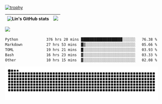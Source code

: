 [![trophy](https://github-profile-trophy.vercel.app/?username=ocss884&column=7)](https://github.com/ocss884)

| ![Lin's GitHub stats](https://github-readme-stats.vercel.app/api?username=ocss884&show_icons=true&hide_border=True&count_private=true) | ![](https://github-readme-streak-stats.herokuapp.com?user=ocss884&hide_border=true&date_format=M%20j%5B%2C%20Y%5D&ring=7EDDCF&fire=7EDDCF") |
| ------------------------------------------------------------ | ------------------------------------------------------------ |

![](https://komarev.com/ghpvc/?username=ocss884&color=brightgreen)

<!--START_SECTION:waka-->

```txt
Python             376 hrs 20 mins ███████████████████░░░░░░   76.38 %
Markdown           27 hrs 53 mins  █▒░░░░░░░░░░░░░░░░░░░░░░░   05.66 %
TOML               19 hrs 21 mins  █░░░░░░░░░░░░░░░░░░░░░░░░   03.93 %
Bash               16 hrs 23 mins  ▓░░░░░░░░░░░░░░░░░░░░░░░░   03.33 %
Other              10 hrs 15 mins  ▓░░░░░░░░░░░░░░░░░░░░░░░░   02.08 %
```

<!--END_SECTION:waka-->

<p align="center">
   <img src="https://github.com/ocss884/ocss884/blob/output/github-snake.svg" alt="snake">
</p>

